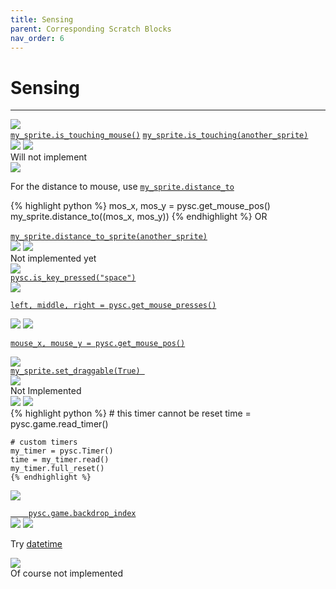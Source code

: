 ```yaml
---
title: Sensing
parent: Corresponding Scratch Blocks
nav_order: 6
---
```


# Sensing
---
<div id="touching" class="two-col">
  <div class="col">
    <img src="img/sensing/block_00.png"/>
  </div>
  <div class="col">
    <a target="_blank" href="../../pdoc/pyscratch/sprite.html#Sprite.is_touching_mouse"><code>my_sprite.is_touching_mouse()</code></a> 
    <a target="_blank" href="../../pdoc/pyscratch/sprite.html#Sprite.is_touching"><code>my_sprite.is_touching(another_sprite)</code></a> 
  </div>
</div>


<div id="touching_colour" class="two-col">
  <div class="col">
    <img src="img/sensing/block_01.png"/>
    <img src="img/sensing/block_02.png"/>
  </div>
  <div class="col">
    Will not implement
  </div>
</div>



<div id="distance_to" class="two-col">
  <div class="col">
    <img src="img/sensing/block_03.png"/>
  </div>
  <div class="col">
    <p> For the distance to mouse, use <a target="_blank" href="../../pdoc/pyscratch/sprite.html#Sprite.distance_to"><code>my_sprite.distance_to</code></a> </p>
    {% highlight python %}
    mos_x, mos_y = pysc.get_mouse_pos()
    my_sprite.distance_to((mos_x, mos_y))
    {% endhighlight %}
    OR
    <br>
    <br>
    <a target="_blank" href="../../pdoc/pyscratch/sprite.html#Sprite.distance_to_sprite"><code>my_sprite.distance_to_sprite(another_sprite)</code></a> 

  </div>
</div>




<div id="ask" class="two-col">
  <div class="col">
    <img src="img/sensing/block_04.png"/>
    <img src="img/sensing/block_05.png"/>
  </div>
  <div class="col">
    Not implemented yet

  </div>
</div>



<div id="key_press" class="two-col">
  <div class="col">
    <img src="img/sensing/block_06.png"/>
  </div>
  <div class="col">
    <a target="_blank" href="../../pdoc/pyscratch/game_module.html#is_key_pressed"><code>pysc.is_key_pressed("space")</code></a>   </div>
</div>



<div id="mouse_down" class="two-col">
  <div class="col">
    <img src="img/sensing/block_07.png"/>
  </div>
  <div class="col">
    <a target="_blank" href="../../pdoc/pyscratch/game_module.html#get_mouse_presses"><pre><code>left, middle, right = pysc.get_mouse_presses()</code></pre></a>   
    </div>
</div>


<div id="mouse_xy" class="two-col">
  <div class="col">
    <img src="img/sensing/block_08.png"/>
    <img src="img/sensing/block_09.png"/>
  </div>
  <div class="col">
    <a target="_blank" href="../../pdoc/pyscratch/game_module.html#get_mouse_pos"><pre><code>mouse_x, mouse_y = pysc.get_mouse_pos()</code></pre></a>   </div>
</div>


<div id="draggable" class="two-col">
  <div class="col">
    <img src="img/sensing/block_10.png"/>
  </div>
  <div class="col">
    <a target="_blank" href="../../pdoc/pyscratch/sprite.html#Sprite.set_draggable"><code>my_sprite.set_draggable(True) </code></a>   
    </div>
</div>



<div id="loudness" class="two-col">
  <div class="col">
    <img src="img/sensing/block_11.png"/>
  </div>
  <div class="col">
    Not Implemented
  </div>
</div>



<div id="timer" class="two-col">
  <div class="col">
    <img src="img/sensing/block_12.png"/>
    <img src="img/sensing/block_13.png"/>
  </div>
  <div class="col">
    {% highlight python %}
    # this timer cannot be reset
    time = pysc.game.read_timer()

    # custom timers
    my_timer = pysc.Timer()
    time = my_timer.read()
    my_timer.full_reset()
    {% endhighlight %}

  </div>

</div>

<div id="what_of_what" class="two-col">
  <div class="col">
    <img src="img/sensing/block_14.png"/>
  </div>
  <div class="col">
    <a target="_blank" href="../../pdoc/pyscratch/game_module.html#Game.backdrop_index">
    <code>
    pysc.game.backdrop_index</code>
    </a>
  </div>

</div>


<div id="datetime" class="two-col">
  <div class="col">
    <img src="img/sensing/block_15.png"/>
    <img src="img/sensing/block_16.png"/>
  </div>
  <div class="col">
    <p>Try <a target="_blank" href="https://www.w3schools.com/python/python_datetime.asp">datetime</a></p>
  </div>

</div>

<div id="datetime" class="two-col">
  <div class="col">
    <img src="img/sensing/block_17.png"/>
  </div>
  <div class="col">
    Of course not implemented
  </div>

</div>
